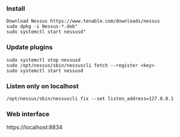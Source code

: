 ### Install
```
Download Nessus https://www.tenable.com/downloads/nessus
sudo dpkg -i Nessus-*.deb"
sudo systemctl start nessusd"
```

### Update plugins
```
sudo systemctl stop nessusd
sudo /opt/nessus/sbin/nessuscli fetch --register <key>
sudo systemctl start nessusd
```

### Listen only  on localhost
```
/opt/nessus/sbin/nessuscli fix --set listen_address=127.0.0.1
```

### Web interface
https://localhost:8834  

